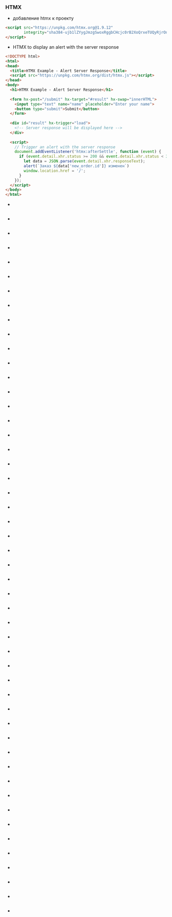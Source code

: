### HTMX
* добавление htmx к проекту
```html
<script src="https://unpkg.com/htmx.org@1.9.12"
        integrity="sha384-ujb1lZYygJmzgSwoxRggbCHcjc0rB2XoQrxeTUQyRjrOnlCoYta87iKBWq3EsdM2" crossorigin="anonymous">
</script>
```
* HTMX to display an alert with the server response
```html
<!DOCTYPE html>
<html>
<head>
  <title>HTMX Example - Alert Server Response</title>
  <script src="https://unpkg.com/htmx.org/dist/htmx.js"></script>
</head>
<body>
  <h1>HTMX Example - Alert Server Response</h1>
  
  <form hx-post="/submit" hx-target="#result" hx-swap="innerHTML">
    <input type="text" name="name" placeholder="Enter your name">
    <button type="submit">Submit</button>
  </form>
  
  <div id="result" hx-trigger="load">
    <!-- Server response will be displayed here -->
  </div>
  
  <script>
    // Trigger an alert with the server response
    document.addEventListener('htmx:afterSettle', function (event) {
      if (event.detail.xhr.status >= 200 && event.detail.xhr.status < 300) {
        let data = JSON.parse(event.detail.xhr.responseText);
        alert(`Заказ ${data['new_order.id']} изменен`)
        window.location.href = '/';
      }
    });
  </script>
</body>
</html>
```
* 
```

```
* 
```

```
* 
```

```
* 
```

```
* 
```

```
* 
```

```
* 
```

```
* 
```

```
* 
```

```
* 
```

```
* 
```

```
* 
```

```
* 
```

```
* 
```

```
* 
```

```
* 
```

```
* 
```

```
* 
```

```
* 
```

```
* 
```

```
* 
```

```
* 
```

```
* 
```

```
* 
```

```
* 
```

```
* 
```

```
* 
```

```
* 
```

```
* 
```

```
* 
```

```
* 
```

```
* 
```

```
* 
```

```
* 
```

```
* 
```

```
* 
```

```
* 
```

```
* 
```

```
* 
```

```
* 
```

```
* 
```

```
* 
```

```
* 
```

```
* 
```

```
* 
```

```
* 
```

```
* 
```

```
* 
```

```
* 
```

```
* 
```

```

